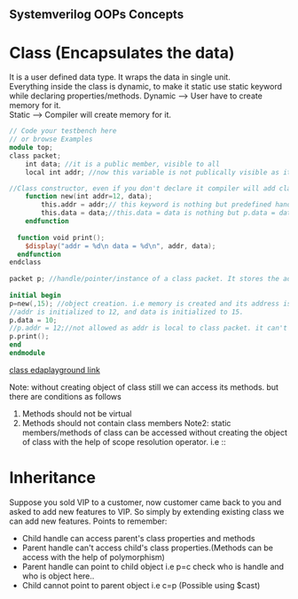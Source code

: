 ## Systemverilog OOPs Concepts
# Class (Encapsulates the data)
It is a user defined data type. It wraps the data in single unit.  
Everything inside the class is dynamic, to make it static use static keyword while declaring properties/methods. 
Dynamic --> User have to create memory for it.   
Static --> Compiler will create memory for it.   
```verilog
// Code your testbench here
// or browse Examples
module top;
class packet;
	int data; //it is a public member, visible to all
	local int addr; //now this variable is not publically visible as it is declared as local. Even this class handle cannot acces this variable.

//Class constructor, even if you don't declare it compiler will add class constructor. It is used to create the object of class. 
	function new(int addr=12, data);
		this.addr = addr;// this keyword is nothing but predefined handle of the class. To access the class members within the class we use this keyword  
		this.data = data;//this.data = data is nothing but p.data = data
	endfunction
  
  function void print();
    $display("addr = %d\n data = %d\n", addr, data);
  endfunction
endclass
  
packet p; //handle/pointer/instance of a class packet. It stores the address of object.
  
initial begin
p=new(,15); //object creation. i.e memory is created and its address is stored inside p, and all the members are initialized to their defalut value
//addr is initialized to 12, and data is initialized to 15.
p.data = 10;
//p.addr = 12;//not allowed as addr is local to class packet. it can't be accessed outside of class.
p.print();
end
endmodule
```
[class edaplayground link](https://www.edaplayground.com/x/hBJU)  

Note: without creating object of class still we can access its methods. but there are conditions as follows
1. Methods should not be virtual
2. Methods should not contain class members
Note2: static members/methods of class can be accessed without creating the object of class with the help of scope resolution operator. i.e ::

# Inheritance 
Suppose you sold VIP to a customer, now customer came back to you and asked to add new features to VIP. So simply by extending existing class 
we can add new features.
Points to remember:
  - Child handle can access parent's class properties and methods
  - Parent handle can't access child's class properties.(Methods can be access with the help of polymorphism)
  - Parent handle can point to child object i.e p=c check who is handle and who is object here..
  - Child cannot point to parent object i.e c=p (Possible using $cast)

